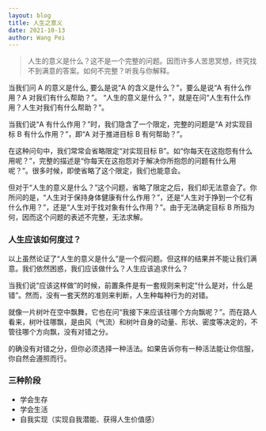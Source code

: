 ```yaml
---
layout: blog
title: 人生之意义
date: 2021-10-13
author: Wang Pei
---
```


> 人生的意义是什么？这不是一个完整的问题。因而许多人苦思冥想，终究找不到满意的答案。如何不完整？听我与你解释。

当我们问 A 的意义是什么, 要么是说“A 的含义是什么？”，要么是说“A 有什么作用？A 对我们有什么帮助？”。 “人生的意义是什么？”，就是在问“人生有什么作用？人生对我们有什么帮助？”。

当我们说“A 有什么作用？”时，我们隐含了一个限定，完整的问题是“A 对实现目标 B 有什么作用？”，即“A 对于推进目标 B 有何帮助？”。

在这种问句中，我们常常会省略限定“对实现目标 B”。如“你每天在这抱怨有什么用呢？”，完整的描述是“你每天在这抱怨对于解决你所抱怨的问题有什么用呢？”。很多时候，即使省略了这个限定，我们也能意会。

但对于“人生的意义是什么？”这个问题，省略了限定之后，我们却无法意会了。你所问的是，“人生对于保持身体健康有什么作用？”，还是“人生对于挣到一个亿有什么作用？”，还是“人生对于找对象有什么作用？”。由于无法确定目标 B 所指为何，因而这个问题的表述不完整，无法求解。

### 人生应该如何度过？

以上虽然论证了“人生的意义是什么”是一个假问题。但这样的结果并不能让我们满意。我们依然困惑，我们应该做什么？人生应该追求什么？

当我们说“应该这样做”的时候，前置条件是有一套规则来判定“什么是对，什么是错”。然而，没有一套天然的准则来判断，人生种每种行为的对错。

就像一片树叶在空中飘舞，它也在问“我接下来应该往哪个方向飘呢？”。而在路人看来，树叶往哪飘，是由风（气流）和树叶自身的动量、形状、密度等决定的，不管往哪个方向飘，没有对错之分。

的确没有对错之分，但你必须选择一种活法。如果告诉你有一种活法能让你信服，你自然会遵照而行。

### 三种阶段

- 学会生存
- 学会生活
- 自我实现（实现自我潜能、获得人生价值感）
